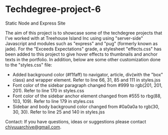 # Techdegree-project-6
 Static Node and Express Site

The aim of this project is to showcase some of the techdegree projects that I've worked with at Treehouse Island Inc using using "server-side" Javascript and modules such as "express" and "pug" (formerly known as jade). For the "Exceeds Expectations" grade, a stylesheet "effects.css" has been added to this project to give hover effects to thumbnails and anchor texts in the portfolio. In addition, below are some other customization done to the "styles.css" file:

- Added background color (#f1faff) to navigator, article, div(with the "box" class) and wrapper element. Refer to line 66, 31, 85 and 111 in styles.jss
- Font color of the sidebar paragraph changed from #999 to rgb(201, 201, 201). Refer to line 170 in styles.css
- Font color of the sidebar anchor element changed from #555 to rbg(88, 103, 109). Refer to line 179 in styles.css
- Sidebar and body background color changed from #0a0a0a to rgb(30, 30, 30). Refer to line 25 and 140 in styles.jss


Contact: If you have questions, ideas or suggestions please contact chiyuuarchive@gmail.com.
